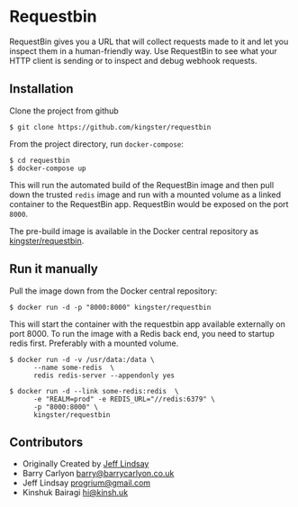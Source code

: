 # Requestbin

RequestBin gives you a URL that will collect requests made to it and let you inspect them in a human-friendly way. Use RequestBin to see what your HTTP client is sending or to inspect and debug webhook requests.


## Installation

Clone the project from github

```
$ git clone https://github.com/kingster/requestbin
```

From the project directory, run `docker-compose`:  

```
$ cd requestbin  
$ docker-compose up  
```  

This will run the automated build of the RequestBin image and then pull down the trusted `redis` image and run with a mounted volume as a linked container to the RequestBin app. RequestBin would be exposed on the port `8000`.  

The pre-build image is available in the Docker central repository as [kingster/requestbin](https://hub.docker.com/u/kingster/requestbin).  

## Run it manually  

Pull the image down from the Docker central repository:  

```
$ docker run -d -p "8000:8000" kingster/requestbin
```

This will start the container with the requestbin app available externally on port 8000.  To run the image with a Redis back end, you need to startup redis first. Preferably with a mounted volume.

```
$ docker run -d -v /usr/data:/data \
      --name some-redis  \
      redis redis-server --appendonly yes

$ docker run -d --link some-redis:redis  \
	  -e "REALM=prod" -e REDIS_URL="//redis:6379" \
	  -p "8000:8000" \
	  kingster/requestbin
```


Contributors
------------
 * Originally Created by [Jeff Lindsay](http://progrium.com)
 * Barry Carlyon <barry@barrycarlyon.co.uk>
 * Jeff Lindsay <progrium@gmail.com>
 * Kinshuk Bairagi <hi@kinsh.uk>
